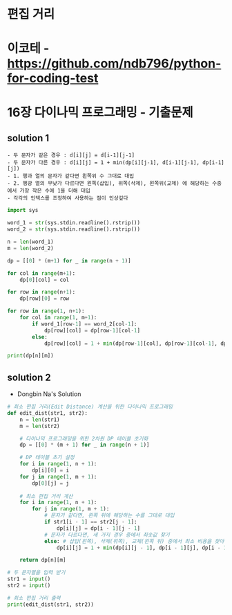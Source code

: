 # 편집 거리
# 이코테 - https://github.com/ndb796/python-for-coding-test
# 16장 다이나믹 프로그래밍 - 기출문제

## solution 1
    - 두 문자가 같은 경우 : d[i][j] = d[i-1][j-1]
    - 두 문자가 다른 경우 : d[i][j] = 1 + min(dp[i][j-1], d[i-1][j-1], dp[i-1][j])
    - 1. 행과 열의 문자가 같다면 왼쪽위 수 그대로 대입 
    - 2. 행광 열의 무낮가 다르다면 왼쪽(삽입), 위쪽(삭제), 왼쪽위(교체) 에 해당하는 수중에서 가장 작은 수에 1을 더해 대입
    - 각각의 인덱스를 조정하여 사용하는 점이 인상깊다
```python
import sys

word_1 = str(sys.stdin.readline().rstrip())
word_2 = str(sys.stdin.readline().rstrip())

n = len(word_1)
m = len(word_2)

dp = [[0] * (m+1) for _ in range(n + 1)]

for col in range(m+1):
    dp[0][col] = col

for row in range(n+1):
    dp[row][0] = row

for row in range(1, n+1):
    for col in range(1, m+1):
        if word_1[row-1] == word_2[col-1]:
            dp[row][col] = dp[row-1][col-1]
        else:
            dp[row][col] = 1 + min(dp[row-1][col], dp[row-1][col-1], dp[row][col-1])

print(dp[n][m])
```

## solution 2
- Dongbin Na's Solution
```python
# 최소 편집 거리(Edit Distance) 계산을 위한 다이나믹 프로그래밍
def edit_dist(str1, str2):
    n = len(str1)
    m = len(str2)

    # 다이나믹 프로그래밍을 위한 2차원 DP 테이블 초기화
    dp = [[0] * (m + 1) for _ in range(n + 1)]

    # DP 테이블 초기 설정
    for i in range(1, n + 1):
        dp[i][0] = i
    for j in range(1, m + 1):
        dp[0][j] = j
    
    # 최소 편집 거리 계산
    for i in range(1, n + 1):
        for j in range(1, m + 1):
            # 문자가 같다면, 왼쪽 위에 해당하는 수를 그대로 대입
            if str1[i - 1] == str2[j - 1]:
                dp[i][j] = dp[i - 1][j - 1]
            # 문자가 다르다면, 세 가지 경우 중에서 최솟값 찾기
            else: # 삽입(왼쪽), 삭제(위쪽), 교체(왼쪽 위) 중에서 최소 비용을 찾아 대입
                dp[i][j] = 1 + min(dp[i][j - 1], dp[i - 1][j], dp[i - 1][j - 1])

    return dp[n][m]

# 두 문자열을 입력 받기
str1 = input()
str2 = input()

# 최소 편집 거리 출력
print(edit_dist(str1, str2))
```

